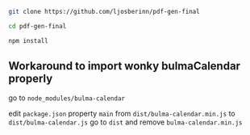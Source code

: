 ```sh
git clone https://github.com/ljosberinn/pdf-gen-final

cd pdf-gen-final

npm install
```

## Workaround to import wonky bulmaCalendar properly

go to `node_modules/bulma-calendar`

edit `package.json` property `main` from `dist/bulma-calendar.min.js` to `dist/bulma-calendar.js`
go to `dist` and remove `bulma-calendar.min.js`
